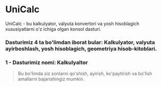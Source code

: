 # UniCalc
UniCalc - bu kalkulyator, valyuta konvertori va yosh hisoblagich xususiyatlarni o'z ichiga olgan konsol dasturi.

### Dasturimiz 4 ta bo'limdan iborat bular: Kalkulyator, valyuta ayirboshlash, yosh hisoblagich, geometriya hisob-kitoblari.

### 1 - Dasturimiz nomi: Kalkulyaltor

> Bu bo'limda siz sonlarni qo'shish, ayirish, ko'paytirish va bo'lish amallarni bajarishingiz mumkin.


